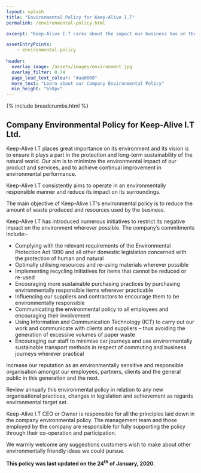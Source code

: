 ```yaml
---
layout: splash
title: "Environmental Policy for Keep-Alive I.T"
permalink: /environmental-policy.html

excerpt: "Keep-Alive I.T cares about the impact our business has on the environment. Discover the eco-friendly measures we're taking to reduce our CO<sub>2</sub> emissions, and how we're helping our local community."

assetEntryPoints:
    - environmental-policy
    
header:
  overlay_image: /assets/images/environment.jpg
  overlay_filter: 0.74
  page_lead_text_colour: "#aa0000"
  more_text: "Learn about our Company Environmental Policy"
  min_height: "650px"
---
```



{% include breadcrumbs.html %}

## <i class="fas fa-leaf page-title-icon" aria-hidden="true"></i> Company Environmental Policy for Keep-Alive I.T Ltd.
Keep-Alive I.T places great importance on its environment and its vision is to ensure it plays a part in the protection and long-term sustainability of the natural world. 
Our aim is to minimize the environmental impact of our product and services, and to achieve continual improvement in environmental performance.  

Keep-Alive I.T consistently aims to operate in an environmentally responsible manner and reduce its impact on its surroundings.

The main objective of Keep-Alive I.T's environmental policy is to reduce the amount of waste produced and resources used by the business. 

Keep-Alive I.T has introduced numerous initiatives to restrict its negative impact on the environment wherever possible.  The company’s commitments include:-
- Complying with the relevant requirements of the Environmental Protection Act 1990 and all other domestic legislation concerned with the protection of human and natural 
- Optimally utilising  resources and re-using materials wherever possible
- Implementing recycling initiatives  for items that cannot be reduced or re-used
- Encouraging more sustainable purchasing practices by purchasing environmentally responsible items wherever practicable 
- Influencing our suppliers and contractors to encourage them to be environmentally responsible 
- Communicating the environmental  policy to all employees  and encouraging their involvement
- Using Information and Communication Technology (ICT) to carry out our work and communicate with clients and suppliers – thus avoiding the generation of excessive volumes of paper waste 
- Encouraging our staff to minimise car journeys and use environmentally sustainable transport methods in respect of commuting and business journeys wherever practical 

Increase our reputation as an environmentally sensitive and responsible organisation amongst our employees, partners, clients and the general public in this generation and the next. 

Review annually this environmental policy in relation to any new organisational practices, changes in legislation and achievement as regards environmental target set.  



Keep-Alive I.T CEO or Owner is responsible for all the principles laid down in the company environmental policy.  The management team and those employed by the company are responsible for fully supporting the policy through their co-operation and participation.  

We warmly welcome any suggestions customers wish to make about other environmentally friendly ideas we could pursue.

<p><strong>This policy was last updated on the 24<sup>th</sup> of January, 2020.</strong></p>


